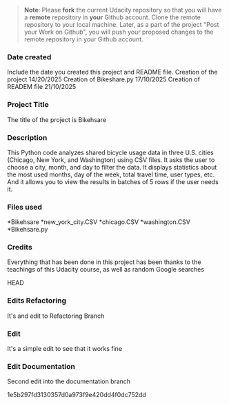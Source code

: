 >**Note**: Please **fork** the current Udacity repository so that you will have a **remote** repository in **your** Github account. Clone the remote repository to your local machine. Later, as a part of the project "Post your Work on Github", you will push your proposed changes to the remote repository in your Github account.

### Date created
Include the date you created this project and README file.
Creation of the project 14/20/2025
Creation of Bikeshare.py  17/10/2025
Creation of READEM file  21/10/2025

### Project Title
The title of the project is Bikehsare

### Description
This Python code analyzes shared bicycle usage data in three U.S. cities (Chicago, New York, and Washington) using CSV files. It asks the user to choose a city, month, and day to filter the data. It displays statistics about the most used months, day of the week, total travel time, user types, etc. And it allows you to view the results in batches of 5 rows if the user needs it.

### Files used
*Bikehsare
*new_york_city.CSV
*chicago.CSV
*washington.CSV
*Bikehsare.py

### Credits
Everything that has been done in this project has been thanks to the teachings of this Udacity course, as well as random Google searches

HEAD
### Edits Refactoring	
It's and edit to Refactoring Branch

### Edit
It's a simple edit to see that it works fine

### Edit Documentation
Second edit into the documentation branch

1e5b297fd3130357d0a973f9e420dd4f0dc752dd

